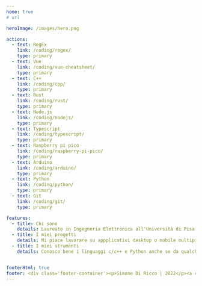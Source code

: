 ```yaml
---
home: true
# url

heroImage: /images/hero.png

actions:
  - text: RegEx
    link: /coding/regex/
    type: primary
  - text: Vue
    link: /coding/vue-cheatsheet/
    type: primary
  - text: C++
    link: /coding/cpp/
    type: primary
  - text: Rust
    link: /coding/rust/
    type: primary
  - text: Node.js
    link: /coding/nodejs/
    type: primary
  - text: Typescript
    link: /coding/typescript/
    type: primary
  - text: Raspberry pi pico
    link: /coding/raspberry-pi-pico/
    type: primary
  - text: Arduino
    link: /coding/arduino/
    type: primary
  - text: Python
    link: /coding/python/
    type: primary
  - text: Git
    link: /coding/git/
    type: primary

features:
  - title: Chi sono
    details: Laureato in Ingegneria Elettronica all'Università di Pisa nel febbraio del 2018, inizio la mia carriera come sviluppatore embedded per una delle più importanti aziende di semiconduttori al mondo. Oggi mi occupo principalmente di programmazione frontend realizzando applicativi web, desktop o mobile multipiattaforma utilizzando le più moderne tecnologie. Mi piace lavorare in team, confrontarmi, apprendere e condividere.
  - title: I miei progetti
    details: Mi piace lavorare su appplicativi desktop o mobile multipiattaforma utilizzando tecnologie e framework moderni. Sulla mia pagina GitHub puoi trovare alcuni dei miei progetti tra cui un editor per file markdown realizzato con Vue e Electron e un app per il controllo di una scheda Relay realizzata con React e Electron.
  - title: I miei strumenti
    details: Conosco bene i linguaggi c/c++ e Python anche se da qualche tempo scrivo codice soprattutto in Javascript moderno. Uso Git, GitHub e GitFlow per il versionamento del codice. Come framework frontend Vue.js è il mio preferito ma ho lavorato anche con React.js. Lavoro spesso con Electron.js ed ho una conoscenza-base di data-base.


footerHtml: true
footer: <div class='footer-container'><p>Simone Di Ricco | 2022</p><a class="link-icon" href="https://github.com/sdiricco"><svg fill='var(--c-text)' style='height:1.8rem' xmlns="http://www.w3.org/2000/svg" viewBox="0 0 496 512"><!--! Font Awesome Pro 6.1.2 by @fontawesome - https://fontawesome.com License - https://fontawesome.com/license (Commercial License) Copyright 2022 Fonticons, Inc. --><path d="M165.9 397.4c0 2-2.3 3.6-5.2 3.6-3.3.3-5.6-1.3-5.6-3.6 0-2 2.3-3.6 5.2-3.6 3-.3 5.6 1.3 5.6 3.6zm-31.1-4.5c-.7 2 1.3 4.3 4.3 4.9 2.6 1 5.6 0 6.2-2s-1.3-4.3-4.3-5.2c-2.6-.7-5.5.3-6.2 2.3zm44.2-1.7c-2.9.7-4.9 2.6-4.6 4.9.3 2 2.9 3.3 5.9 2.6 2.9-.7 4.9-2.6 4.6-4.6-.3-1.9-3-3.2-5.9-2.9zM244.8 8C106.1 8 0 113.3 0 252c0 110.9 69.8 205.8 169.5 239.2 12.8 2.3 17.3-5.6 17.3-12.1 0-6.2-.3-40.4-.3-61.4 0 0-70 15-84.7-29.8 0 0-11.4-29.1-27.8-36.6 0 0-22.9-15.7 1.6-15.4 0 0 24.9 2 38.6 25.8 21.9 38.6 58.6 27.5 72.9 20.9 2.3-16 8.8-27.1 16-33.7-55.9-6.2-112.3-14.3-112.3-110.5 0-27.5 7.6-41.3 23.6-58.9-2.6-6.5-11.1-33.3 2.6-67.9 20.9-6.5 69 27 69 27 20-5.6 41.5-8.5 62.8-8.5s42.8 2.9 62.8 8.5c0 0 48.1-33.6 69-27 13.7 34.7 5.2 61.4 2.6 67.9 16 17.7 25.8 31.5 25.8 58.9 0 96.5-58.9 104.2-114.8 110.5 9.2 7.9 17 22.9 17 46.4 0 33.7-.3 75.4-.3 83.6 0 6.5 4.6 14.4 17.3 12.1C428.2 457.8 496 362.9 496 252 496 113.3 383.5 8 244.8 8zM97.2 352.9c-1.3 1-1 3.3.7 5.2 1.6 1.6 3.9 2.3 5.2 1 1.3-1 1-3.3-.7-5.2-1.6-1.6-3.9-2.3-5.2-1zm-10.8-8.1c-.7 1.3.3 2.9 2.3 3.9 1.6 1 3.6.7 4.3-.7.7-1.3-.3-2.9-2.3-3.9-2-.6-3.6-.3-4.3.7zm32.4 35.6c-1.6 1.3-1 4.3 1.3 6.2 2.3 2.3 5.2 2.6 6.5 1 1.3-1.3.7-4.3-1.3-6.2-2.2-2.3-5.2-2.6-6.5-1zm-11.4-14.7c-1.6 1-1.6 3.6 0 5.9 1.6 2.3 4.3 3.3 5.6 2.3 1.6-1.3 1.6-3.9 0-6.2-1.4-2.3-4-3.3-5.6-2z"/></svg><div>
---
```


